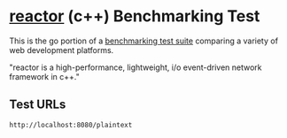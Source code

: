 # [reactor](https://github.com/shaovie/reactor) (c++) Benchmarking Test

This is the go portion of a [benchmarking test suite](https://www.techempower.com/benchmarks/) comparing a variety of web development platforms.

"reactor is a high-performance, lightweight, i/o event-driven network framework in c++."

## Test URLs

    http://localhost:8080/plaintext
